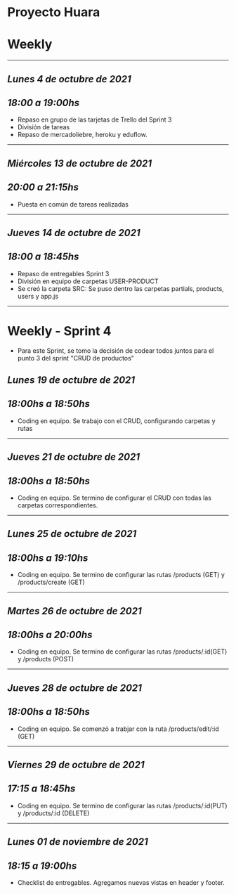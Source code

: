 # Proyecto Huara #
# Weekly #

***
## *Lunes 4 de octubre de 2021* ##
## *18:00 a 19:00hs* ##

* Repaso en grupo de las tarjetas de Trello del Sprint 3
* División de tareas
* Repaso de mercadoliebre, heroku y eduflow.

***
## *Miércoles 13 de octubre de 2021* ##
## *20:00 a 21:15hs* ##

* Puesta en común de tareas realizadas

***
## *Jueves 14 de octubre de 2021* ##
## *18:00 a 18:45hs* ##

* Repaso de entregables Sprint 3
* División en equipo de carpetas USER-PRODUCT
* Se creó la carpeta SRC: Se puso dentro las carpetas partials, products, users y app.js

***

# Weekly - Sprint 4 #

* Para este Sprint, se tomo la decisión de codear todos juntos para el punto 3 del sprint "CRUD de productos"

## *Lunes 19 de octubre de 2021* ##
## *18:00hs a 18:50hs* ##

* Coding en equipo. Se trabajo con el CRUD, configurando carpetas y rutas

***

## *Jueves 21 de octubre de 2021* ##
## *18:00hs a 18:50hs* ##

* Coding en equipo. Se termino de configurar el CRUD con todas las carpetas correspondientes. 

***

## *Lunes 25 de octubre de 2021* ##
## *18:00hs a 19:10hs* ##

* Coding en equipo. Se termino de configurar las rutas /products​ (GET) y /products/create​ (GET)

***

## *Martes 26 de octubre de 2021* ##
## *18:00hs a 20:00hs* ##

* Coding en equipo. Se termino de configurar las rutas /products/​:id​ ​(GET) y /products​ (POST)

***


## *Jueves 28 de octubre de 2021* ##
## *18:00hs a 18:50hs* ##

* Coding en equipo. Se comenzó a trabjar con la ruta /products/edit/:id ​(GET)

***

## *Viernes 29 de octubre de 2021* ##
## *17:15 a 18:45hs* ##

* Coding en equipo. Se termino de configurar las rutas /products/​:id​ (PUT) y /products/​:id​ (DELETE)

***

## *Lunes 01 de noviembre de 2021* ##
## *18:15 a 19:00hs* ##

* Checklist de entregables. Agregamos nuevas vistas en header y footer.